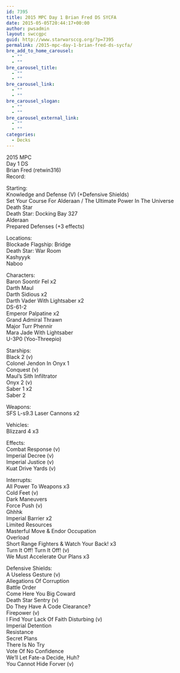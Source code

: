 ```yaml
---
id: 7395
title: 2015 MPC Day 1 Brian Fred DS SYCFA
date: 2015-05-05T20:44:17+00:00
author: pwsadmin
layout: swccgpc
guid: http://www.starwarsccg.org/?p=7395
permalink: /2015-mpc-day-1-brian-fred-ds-sycfa/
bre_add_to_home_carousel:
  - ""
  - ""
bre_carousel_title:
  - ""
  - ""
bre_carousel_link:
  - ""
  - ""
bre_carousel_slogan:
  - ""
  - ""
bre_carousel_external_link:
  - ""
  - ""
categories:
  - Decks
---
```

2015 MPC  
Day 1 DS  
Brian Fred (retwin316)  
Record:

Starting:  
Knowledge and Defense (V) (+Defensive Shields)  
Set Your Course For Alderaan / The Ultimate Power In The Universe  
Death Star  
Death Star: Docking Bay 327  
Alderaan  
Prepared Defenses (+3 effects)

Locations:  
Blockade Flagship: Bridge  
Death Star: War Room  
Kashyyyk  
Naboo

Characters:  
Baron Soontir Fel x2  
Darth Maul  
Darth Sidious x2  
Darth Vader With Lightsaber x2  
DS-61-2  
Emperor Palpatine x2  
Grand Admiral Thrawn  
Major Turr Phennir  
Mara Jade With Lightsaber  
U-3P0 (Yoo-Threepio)

Starships:  
Black 2 (v)  
Colonel Jendon In Onyx 1  
Conquest (v)  
Maul&#8217;s Sith Infiltrator  
Onyx 2 (v)  
Saber 1 x2  
Saber 2

Weapons:  
SFS L-s9.3 Laser Cannons x2

Vehicles:  
Blizzard 4 x3

Effects:  
Combat Response (v)  
Imperial Decree (v)  
Imperial Justice (v)  
Kuat Drive Yards (v)

Interrupts:  
All Power To Weapons x3  
Cold Feet (v)  
Dark Maneuvers  
Force Push (v)  
Ghhhk  
Imperial Barrier x2  
Limited Resources  
Masterful Move & Endor Occupation  
Overload  
Short Range Fighters & Watch Your Back! x3  
Turn It Off! Turn It Off! (v)  
We Must Accelerate Our Plans x3

Defensive Shields:  
A Useless Gesture (v)  
Allegations Of Corruption  
Battle Order  
Come Here You Big Coward  
Death Star Sentry (v)  
Do They Have A Code Clearance?  
Firepower (v)  
I Find Your Lack Of Faith Disturbing (v)  
Imperial Detention  
Resistance  
Secret Plans  
There Is No Try  
Vote Of No Confidence  
We&#8217;ll Let Fate-a Decide, Huh?  
You Cannot Hide Forver (v)